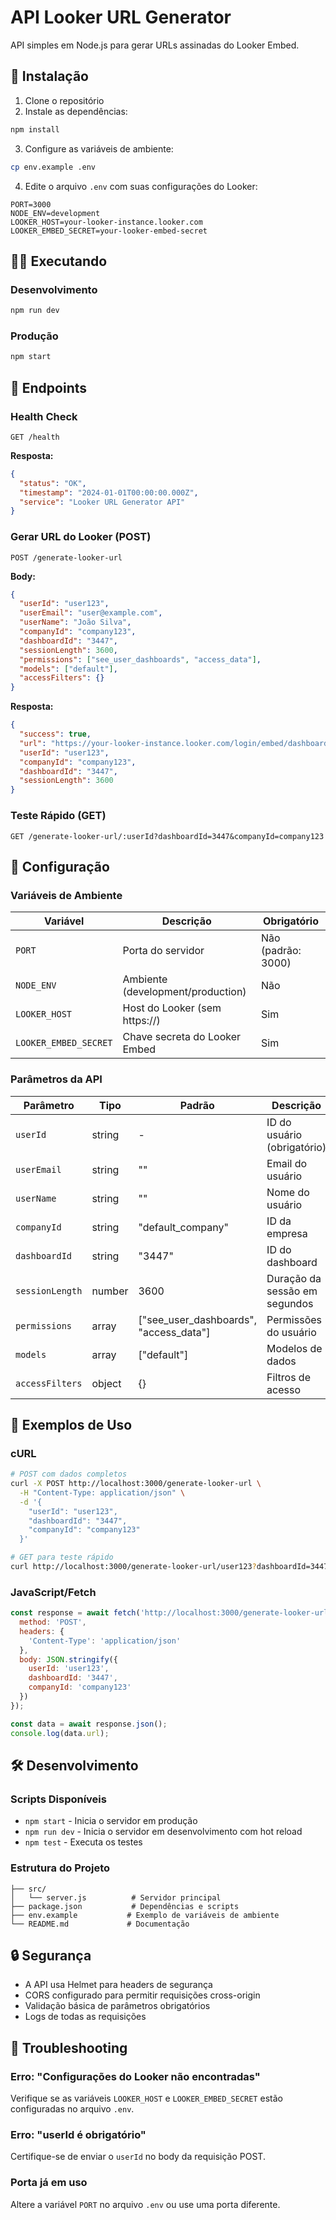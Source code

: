 # API Looker URL Generator

API simples em Node.js para gerar URLs assinadas do Looker Embed.

## 🚀 Instalação

1. Clone o repositório
2. Instale as dependências:
```bash
npm install
```

3. Configure as variáveis de ambiente:
```bash
cp env.example .env
```

4. Edite o arquivo `.env` com suas configurações do Looker:
```env
PORT=3000
NODE_ENV=development
LOOKER_HOST=your-looker-instance.looker.com
LOOKER_EMBED_SECRET=your-looker-embed-secret
```

## 🏃‍♂️ Executando

### Desenvolvimento
```bash
npm run dev
```

### Produção
```bash
npm start
```

## 📡 Endpoints

### Health Check
```
GET /health
```

**Resposta:**
```json
{
  "status": "OK",
  "timestamp": "2024-01-01T00:00:00.000Z",
  "service": "Looker URL Generator API"
}
```

### Gerar URL do Looker (POST)
```
POST /generate-looker-url
```

**Body:**
```json
{
  "userId": "user123",
  "userEmail": "user@example.com",
  "userName": "João Silva",
  "companyId": "company123",
  "dashboardId": "3447",
  "sessionLength": 3600,
  "permissions": ["see_user_dashboards", "access_data"],
  "models": ["default"],
  "accessFilters": {}
}
```

**Resposta:**
```json
{
  "success": true,
  "url": "https://your-looker-instance.looker.com/login/embed/dashboards/3447?...",
  "userId": "user123",
  "companyId": "company123",
  "dashboardId": "3447",
  "sessionLength": 3600
}
```

### Teste Rápido (GET)
```
GET /generate-looker-url/:userId?dashboardId=3447&companyId=company123
```

## 🔧 Configuração

### Variáveis de Ambiente

| Variável | Descrição | Obrigatório |
|----------|-----------|-------------|
| `PORT` | Porta do servidor | Não (padrão: 3000) |
| `NODE_ENV` | Ambiente (development/production) | Não |
| `LOOKER_HOST` | Host do Looker (sem https://) | Sim |
| `LOOKER_EMBED_SECRET` | Chave secreta do Looker Embed | Sim |

### Parâmetros da API

| Parâmetro | Tipo | Padrão | Descrição |
|-----------|------|--------|-----------|
| `userId` | string | - | ID do usuário (obrigatório) |
| `userEmail` | string | "" | Email do usuário |
| `userName` | string | "" | Nome do usuário |
| `companyId` | string | "default_company" | ID da empresa |
| `dashboardId` | string | "3447" | ID do dashboard |
| `sessionLength` | number | 3600 | Duração da sessão em segundos |
| `permissions` | array | ["see_user_dashboards", "access_data"] | Permissões do usuário |
| `models` | array | ["default"] | Modelos de dados |
| `accessFilters` | object | {} | Filtros de acesso |

## 📝 Exemplos de Uso

### cURL
```bash
# POST com dados completos
curl -X POST http://localhost:3000/generate-looker-url \
  -H "Content-Type: application/json" \
  -d '{
    "userId": "user123",
    "dashboardId": "3447",
    "companyId": "company123"
  }'

# GET para teste rápido
curl http://localhost:3000/generate-looker-url/user123?dashboardId=3447
```

### JavaScript/Fetch
```javascript
const response = await fetch('http://localhost:3000/generate-looker-url', {
  method: 'POST',
  headers: {
    'Content-Type': 'application/json'
  },
  body: JSON.stringify({
    userId: 'user123',
    dashboardId: '3447',
    companyId: 'company123'
  })
});

const data = await response.json();
console.log(data.url);
```

## 🛠️ Desenvolvimento

### Scripts Disponíveis

- `npm start` - Inicia o servidor em produção
- `npm run dev` - Inicia o servidor em desenvolvimento com hot reload
- `npm test` - Executa os testes

### Estrutura do Projeto

```
├── src/
│   └── server.js          # Servidor principal
├── package.json           # Dependências e scripts
├── env.example           # Exemplo de variáveis de ambiente
└── README.md             # Documentação
```

## 🔒 Segurança

- A API usa Helmet para headers de segurança
- CORS configurado para permitir requisições cross-origin
- Validação básica de parâmetros obrigatórios
- Logs de todas as requisições

## 🐛 Troubleshooting

### Erro: "Configurações do Looker não encontradas"
Verifique se as variáveis `LOOKER_HOST` e `LOOKER_EMBED_SECRET` estão configuradas no arquivo `.env`.

### Erro: "userId é obrigatório"
Certifique-se de enviar o `userId` no body da requisição POST.

### Porta já em uso
Altere a variável `PORT` no arquivo `.env` ou use uma porta diferente.
